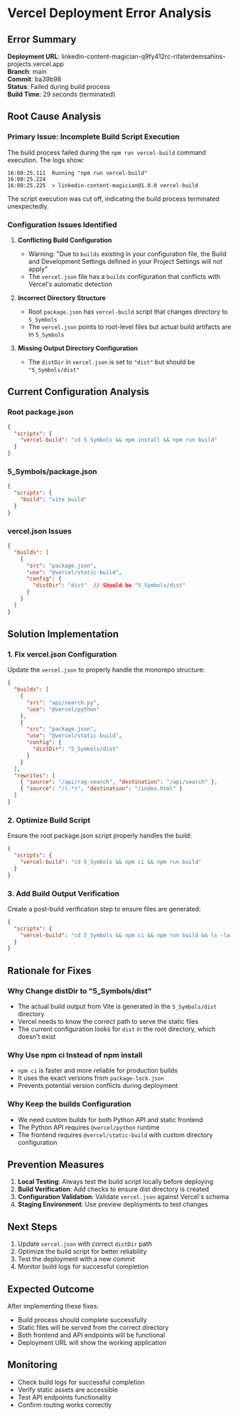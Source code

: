# Vercel Deployment Error Analysis

## Error Summary
**Deployment URL**: linkedin-content-magician-q9fy412rc-rifaterdemsahins-projects.vercel.app  
**Branch**: main  
**Commit**: ba39b98  
**Status**: Failed during build process  
**Build Time**: 29 seconds (terminated)

## Root Cause Analysis

### Primary Issue: Incomplete Build Script Execution
The build process failed during the `npm run vercel-build` command execution. The logs show:

```
16:08:25.111  Running "npm run vercel-build"
16:08:25.224  
16:08:25.225  > linkedin-content-magician@1.0.0 vercel-build
```

The script execution was cut off, indicating the build process terminated unexpectedly.

### Configuration Issues Identified

1. **Conflicting Build Configuration**
   - Warning: "Due to `builds` existing in your configuration file, the Build and Development Settings defined in your Project Settings will not apply"
   - The `vercel.json` file has a `builds` configuration that conflicts with Vercel's automatic detection

2. **Incorrect Directory Structure**
   - Root `package.json` has `vercel-build` script that changes directory to `5_Symbols`
   - The `vercel.json` points to root-level files but actual build artifacts are in `5_Symbols`

3. **Missing Output Directory Configuration**
   - The `distDir` in `vercel.json` is set to `"dist"` but should be `"5_Symbols/dist"`

## Current Configuration Analysis

### Root package.json
```json
{
  "scripts": {
    "vercel-build": "cd 5_Symbols && npm install && npm run build"
  }
}
```

### 5_Symbols/package.json
```json
{
  "scripts": {
    "build": "vite build"
  }
}
```

### vercel.json Issues
```json
{
  "builds": [
    {
      "src": "package.json",
      "use": "@vercel/static-build",
      "config": {
        "distDir": "dist"  // Should be "5_Symbols/dist"
      }
    }
  ]
}
```

## Solution Implementation

### 1. Fix vercel.json Configuration
Update the `vercel.json` to properly handle the monorepo structure:

```json
{
  "builds": [
    {
      "src": "api/search.py",
      "use": "@vercel/python"
    },
    {
      "src": "package.json",
      "use": "@vercel/static-build",
      "config": {
        "distDir": "5_Symbols/dist"
      }
    }
  ],
  "rewrites": [
    { "source": "/api/rag-search", "destination": "/api/search" },
    { "source": "/(.*)", "destination": "/index.html" }
  ]
}
```

### 2. Optimize Build Script
Ensure the root package.json script properly handles the build:

```json
{
  "scripts": {
    "vercel-build": "cd 5_Symbols && npm ci && npm run build"
  }
}
```

### 3. Add Build Output Verification
Create a post-build verification step to ensure files are generated:

```json
{
  "scripts": {
    "vercel-build": "cd 5_Symbols && npm ci && npm run build && ls -la dist/"
  }
}
```

## Rationale for Fixes

### Why Change distDir to "5_Symbols/dist"
- The actual build output from Vite is generated in the `5_Symbols/dist` directory
- Vercel needs to know the correct path to serve the static files
- The current configuration looks for `dist` in the root directory, which doesn't exist

### Why Use npm ci Instead of npm install
- `npm ci` is faster and more reliable for production builds
- It uses the exact versions from `package-lock.json`
- Prevents potential version conflicts during deployment

### Why Keep the builds Configuration
- We need custom builds for both Python API and static frontend
- The Python API requires `@vercel/python` runtime
- The frontend requires `@vercel/static-build` with custom directory configuration

## Prevention Measures

1. **Local Testing**: Always test the build script locally before deploying
2. **Build Verification**: Add checks to ensure dist directory is created
3. **Configuration Validation**: Validate `vercel.json` against Vercel's schema
4. **Staging Environment**: Use preview deployments to test changes

## Next Steps

1. Update `vercel.json` with correct `distDir` path
2. Optimize the build script for better reliability
3. Test the deployment with a new commit
4. Monitor build logs for successful completion

## Expected Outcome

After implementing these fixes:
- Build process should complete successfully
- Static files will be served from the correct directory
- Both frontend and API endpoints will be functional
- Deployment URL will show the working application

## Monitoring

- Check build logs for successful completion
- Verify static assets are accessible
- Test API endpoints functionality
- Confirm routing works correctly